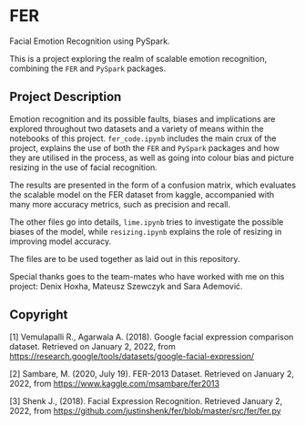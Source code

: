 # FER
Facial Emotion Recognition using PySpark.

This is a project exploring the realm of scalable emotion recognition, combining the `FER` and `PySpark` packages.

## Project Description
Emotion recognition and its possible faults, biases and implications are explored throughout two datasets and a variety of means within the notebooks of this project. `fer_code.ipynb` includes the main crux of the project, explains the use of both the `FER` and `PySpark` packages and how they are utilised in the process, as well as going into colour bias and picture resizing in the use of facial recognition.

The results are presented in the form of a confusion matrix, which evaluates the scalable model on the FER dataset from kaggle, accompanied with many more accuracy metrics, such as precision and recall.

The other files go into details, `lime.ipynb` tries to investigate the possible biases of the model, while `resizing.ipynb` explains the role of resizing in improving model accuracy. 

The files are to be used together as laid out in this repository.

Special thanks goes to the team-mates who have worked with me on this project: Denix Hoxha, Mateusz Szewczyk and Sara Ademović.

## Copyright

[1] Vemulapalli R., Agarwala A. (2018). Google facial expression comparison dataset. Retrieved on January 2, 2022, from https://research.google/tools/datasets/google-facial-expression/

[2] Sambare, M. (2020, July 19). FER-2013 Dataset. Retrieved on January 2, 2022, from https://www.kaggle.com/msambare/fer2013

[3] Shenk J., (2018). Facial Expression Recognition. Retrieved January 2, 2022, from https://github.com/justinshenk/fer/blob/master/src/fer/fer.py
